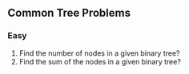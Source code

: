 ## Common Tree Problems

### Easy
1. Find the number of nodes in a given binary tree?
2. Find the sum of the nodes in a given binary tree?